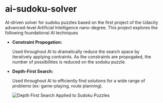 # ai-sudoku-solver
AI-driven solver for sudoku puzzles based on the first project of the Udacity advanced-level Artificial Intelligence nano-degree. This project explores the following foundational AI techniques

- **Constraint Propogation:**

    Used throughout AI to dramatically reduce the search space by iteratively applying contraints. As the constraints are propogated, the number of possibilities is reduced on the soduku puzzle.

- **Depth-First Search:**

    Used throughout AI to efficiently find solutions for a wide range of problems (ex: game-playing, route planning).

    ![Depth First Search Applied to Sudoku Puzzles](https://github.com/F18/ai_sudoku_solver/blob/strategies/ai_soduku_solver/images/sudoku_dfs03.png)
